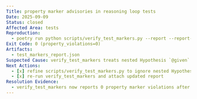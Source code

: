 ```yaml
---
Title: property marker advisories in reasoning loop tests
Date: 2025-09-09
Status: closed
Affected Area: tests
Reproduction:
  - poetry run python scripts/verify_test_markers.py --report --report-file test_markers_report.json
Exit Code: 0 (property_violations=0)
Artifacts:
  - test_markers_report.json
Suspected Cause: verify_test_markers treats nested Hypothesis `@given` helpers named `check` as test functions, so they appear unmarked.
Next Actions:
  - [x] refine scripts/verify_test_markers.py to ignore nested Hypothesis helpers or mark those helpers explicitly
  - [x] re-run verify_test_markers and attach updated report
Resolution Evidence:
  - verify_test_markers now reports 0 property marker violations after ignoring nested @given helpers
---
```

